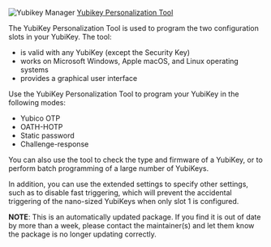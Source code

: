 ![Yubikey Manager](https://rawcdn.githack.com/pauby/ChocoPackages/abf082baff57f6465e8fb0d245c44ade6969bd17/icons/yubikey-personalization-tool.png "Yubikey Personalization Tool Logo") [Yubikey Personalization Tool](https://chocolatey.org/packages/yubikey-personalizaton-tool)

The YubiKey Personalization Tool is used to program the two configuration slots in your YubiKey. The tool:

* is valid with any YubiKey (except the Security Key)
* works on Microsoft Windows, Apple macOS, and Linux operating systems
* provides a graphical user interface

Use the YubiKey Personalization Tool to program your YubiKey in the following modes:

* Yubico OTP
* OATH-HOTP
* Static password
* Challenge-response

You can also use the tool to check the type and firmware of a YubiKey, or to perform batch programming of a large number of YubiKeys.

In addition, you can use the extended settings to specify other settings, such as to disable fast triggering, which will prevent the accidental triggering of the nano-sized YubiKeys when only slot 1 is configured.

**NOTE**: This is an automatically updated package. If you find it is out of date by more than a week, please contact the maintainer(s) and let them know the package is no longer updating correctly.